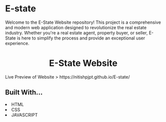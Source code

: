 # E-state
Welcome to the E-State Website repository! This project is a comprehensive and modern web application designed to revolutionize the real estate industry. Whether you're a real estate agent, property buyer, or seller, E-State is here to simplify the process and provide an exceptional user experience.

<h1 align="center">E-State Website</h1>
Live Preview of Website > https://nitishpjpt.github.io/E-state/


<h2 align="left">Built With...</h2>
<li>HTML</li>
<li>CSS</li>
<li>JAVASCRIPT</li>
